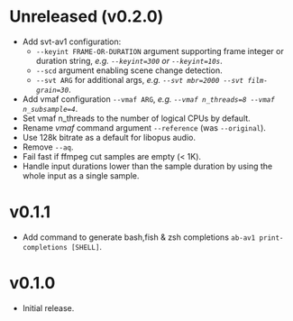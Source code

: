 # Unreleased (v0.2.0)
* Add svt-av1 configuration:
  - `--keyint FRAME-OR-DURATION` argument supporting frame integer or duration string, _e.g. `--keyint=300` or `--keyint=10s`_.
  - `--scd` argument enabling scene change detection.
  - `--svt ARG` for additional args, _e.g. `--svt mbr=2000 --svt film-grain=30`_.
* Add vmaf configuration `--vmaf ARG`, _e.g. `--vmaf n_threads=8 --vmaf n_subsample=4`_.
* Set vmaf n_threads to the number of logical CPUs by default.
* Rename _vmaf_ command argument `--reference` (was `--original`).
* Use 128k bitrate as a default for libopus audio.
* Remove `--aq`.
* Fail fast if ffmpeg cut samples are empty (< 1K).
* Handle input durations lower than the sample duration by using the whole input as a single sample.

# v0.1.1
* Add command to generate bash,fish & zsh completions `ab-av1 print-completions [SHELL]`.

# v0.1.0
* Initial release.
